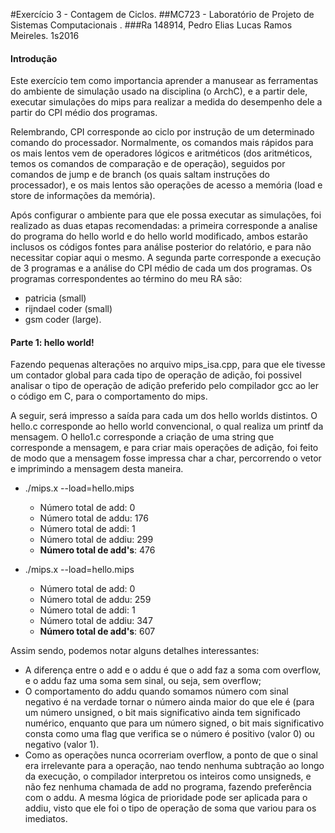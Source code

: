 #Exercício 3 - Contagem de Ciclos.
##MC723 - Laboratório de Projeto de Sistemas Computacionais . 
###Ra 148914, Pedro Elias Lucas Ramos Meireles. 1s2016

#### Introdução
Este exercício tem como importancia aprender a manusear as ferramentas do ambiente de simulação usado na disciplina (o ArchC), e 
a partir dele, executar simulações do mips para realizar a medida do desempenho dele a partir do CPI médio dos programas.

Relembrando, CPI corresponde ao ciclo por instrução de um determinado comando do processador. Normalmente, os comandos mais
rápidos para os mais lentos vem de operadores lógicos e aritméticos (dos aritméticos, temos os comandos de comparação e de
operação), seguidos por comandos de jump e de branch (os quais saltam instruções do processador), e os mais lentos são operações
de acesso a memória (load e store de informações da memória).

Após configurar o ambiente para que ele possa executar as simulações, foi realizado as duas etapas recomendadas: a primeira
corresponde a analise do programa do hello world e do hello world modificado, ambos estarão inclusos os códigos fontes 
para análise posterior do relatório, e para não necessitar copiar aqui o mesmo. 
A segunda parte corresponde a execução de 3 programas e a análise do CPI médio de cada um dos programas. 
Os programas correspondentes ao término do meu RA são:
* patricia (small)
* rijndael coder (small)
* gsm coder (large).

#### Parte 1: hello world!
Fazendo pequenas alterações no arquivo mips_isa.cpp, para que ele tivesse um contador global para cada tipo de operação de adição, foi possivel analisar o tipo de operação de adição preferido pelo compilador gcc ao ler o código em C, para o comportamento do mips.

A seguir, será impresso a saída para cada um dos hello worlds distintos. O hello.c corresponde ao hello world convencional, o qual realiza um printf da mensagem. O hello1.c corresponde a criação de uma string que corresponde a mensagem, e para criar mais operações de adição, foi feito de modo que a mensagem fosse impressa char a char, percorrendo o vetor e imprimindo a mensagem desta maneira.

* ./mips.x --load=hello.mips
  - Número total de add: 0
  - Número total de addu: 176
  - Número total de addi: 1
  - Número total de addiu: 299
  - **Número total de add's**: 476

* ./mips.x --load=hello.mips
  - Número total de add: 0
  - Número total de addu: 259
  - Número total de addi: 1
  - Número total de addiu: 347
  - **Número total de add's**: 607

Assim sendo, podemos notar alguns detalhes interessantes:
* A diferença entre o add e o addu é que o add faz a soma com overflow, e o addu faz uma soma sem sinal, ou seja, sem overflow;
* O comportamento do addu quando somamos número com sinal negativo é na verdade tornar o número ainda maior do que ele é (para um número unsigned, o bit mais significativo ainda tem significado numérico, enquanto que para um número signed, o bit mais significativo consta como uma flag que verifica se o número é positivo (valor 0) ou negativo (valor 1).
* Como as operações nunca ocorreriam overflow, a ponto de que o sinal era irrelevante para a operação, nao tendo nenhuma subtração ao longo da execução, o compilador interpretou os inteiros como unsigneds, e não fez nenhuma chamada de add no programa, fazendo preferência com o addu. A mesma lógica de prioridade pode ser aplicada para o addiu, visto que ele foi o tipo de operação de soma que variou para os imediatos. 
